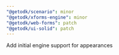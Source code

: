 ```yaml
---
"@getodk/scenario": minor
"@getodk/xforms-engine": minor
"@getodk/web-forms": patch
"@getodk/ui-solid": patch
---
```


Add initial engine support for appearances
